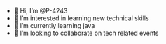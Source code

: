- 👋 Hi, I’m @P-4243
- 👀 I’m interested in learning new technical skills 
- 🌱 I’m currently learning java
- 💞️ I’m looking to collaborate on tech related events


<!---
P-4243/P-4243 is a ✨ special ✨ repository because its `README.md` (this file) appears on your GitHub profile.
You can click the Preview link to take a look at your changes.
--->
